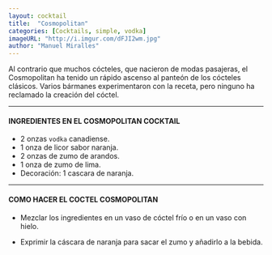 ```yaml
---
layout: cocktail
title:  "Cosmopolitan"
categories: [Cocktails, simple, vodka]
imageURL: "http://i.imgur.com/dFJI2wm.jpg"
author: "Manuel Miralles"
---
```


Al contrario que muchos cócteles, que nacieron de modas pasajeras, el Cosmopolitan ha tenido un rápido ascenso al panteón de los cócteles clásicos. Varios bármanes experimentaron con la receta, pero ninguno ha reclamado la creación del cóctel.


**************************************************

#### INGREDIENTES EN EL COSMOPOLITAN COCKTAIL

- 2 onzas `vodka` canadiense.
- 1 onza de licor sabor naranja.
- 2 onzas de zumo de arandos.
- 1 onza de zumo de lima.
- Decoración: 1 cascara de naranja.

**************************************************

#### COMO HACER EL COCTEL COSMOPOLITAN

- Mezclar los ingredientes en un vaso de cóctel frío o en un vaso con hielo.

- Exprimir la cáscara de naranja para sacar el zumo y añadirlo a la bebida.
